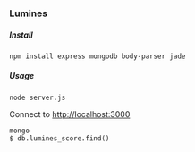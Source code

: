 ### Lumines ###

##### Install

```
npm install express mongodb body-parser jade
```

##### Usage

```
node server.js
```
Connect to [http://localhost:3000](http://locathost:3000/)
```
mongo
$ db.lumines_score.find()
```

